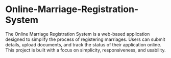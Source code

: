 # Online-Marriage-Registration-System
The Online Marriage Registration System is a web-based application designed to simplify the process of registering marriages. Users can submit details, upload documents, and track the status of their application online. This project is built with a focus on simplicity, responsiveness, and usability.
